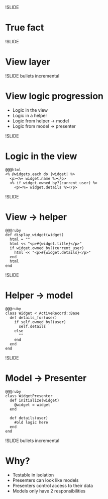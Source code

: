 !SLIDE
# True fact #

!SLIDE
# **View layer** #

!SLIDE bullets incremental
# View logic progression #
* Logic in the view
* Logic in a helper
* Logic from helper -> model
* Logic from model -> presenter

!SLIDE
# Logic in the view #
    @@@html
    <% @widgets.each do |widget| %>
      <p><%= widget.name %></p>
      <% if widget.owned_by?(current_user) %>
        <p><%= widget.details %></p>

!SLIDE
# View -> helper #
    @@@ruby
    def display_widget(widget)
      html = ""
      html << "<p>#{widget.title}</p>"
      if widget.owned_by?(current_user)
        html << "<p>#{widget.details}</p>"
      end
      html
    end

!SLIDE
# Helper -> model #
    @@@ruby
    class Widget < ActiveRecord::Base
      def details_for(user)
        if self.owned_by?(user)
          self.details
        else
          ""
        end
      end
    end

!SLIDE
# Model -> Presenter #
    @@@ruby
    class WidgetPresenter
      def initialize(widget)
        @widget = widget
      end

      def details(user)
        #old logic here
      end
    end

!SLIDE bullets incremental
# Why? #
  * Testable in isolation
  * Presenters can look like models
  * Presenters control access to their data
  * Models only have 2 responsibilities
